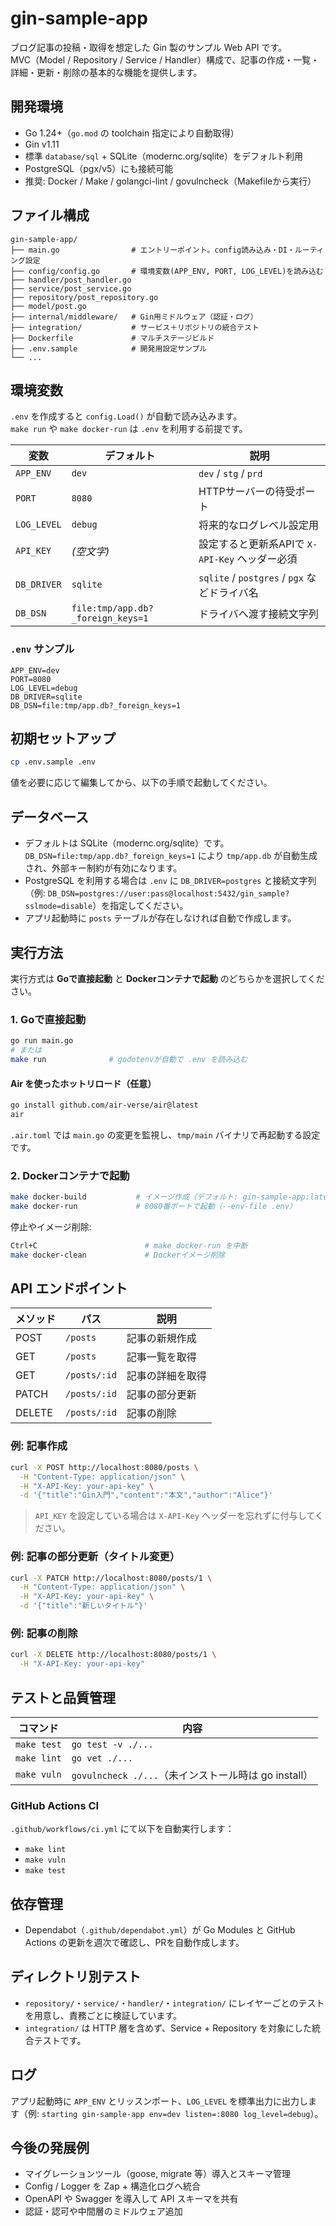 # gin-sample-app

ブログ記事の投稿・取得を想定した Gin 製のサンプル Web API です。  
MVC（Model / Repository / Service / Handler）構成で、記事の作成・一覧・詳細・更新・削除の基本的な機能を提供します。

## 開発環境

- Go 1.24+（`go.mod` の toolchain 指定により自動取得）
- Gin v1.11
- 標準 `database/sql` + SQLite（modernc.org/sqlite）をデフォルト利用
- PostgreSQL（pgx/v5）にも接続可能
- 推奨: Docker / Make / golangci-lint / govulncheck（Makefileから実行）

## ファイル構成

```
gin-sample-app/
├── main.go                # エントリーポイント。config読み込み・DI・ルーティング設定
├── config/config.go       # 環境変数(APP_ENV, PORT, LOG_LEVEL)を読み込む
├── handler/post_handler.go
├── service/post_service.go
├── repository/post_repository.go
├── model/post.go
├── internal/middleware/   # Gin用ミドルウェア（認証・ログ）
├── integration/           # サービス＋リポジトリの統合テスト
├── Dockerfile             # マルチステージビルド
├── .env.sample            # 開発用設定サンプル
└── ...
```

## 環境変数

`.env` を作成すると `config.Load()` が自動で読み込みます。  
`make run` や `make docker-run` は `.env` を利用する前提です。

| 変数      | デフォルト    | 説明                       |
|-----------|---------------|----------------------------|
| `APP_ENV` | `dev`         | `dev` / `stg` / `prd`       |
| `PORT`    | `8080`        | HTTPサーバーの待受ポート   |
| `LOG_LEVEL` | `debug`     | 将来的なログレベル設定用   |
| `API_KEY`   | *(空文字)*  | 設定すると更新系APIで `X-API-Key` ヘッダー必須 |
| `DB_DRIVER` | `sqlite`     | `sqlite` / `postgres` / `pgx` などドライバ名 |
| `DB_DSN`    | `file:tmp/app.db?_foreign_keys=1` | ドライバへ渡す接続文字列 |

### `.env` サンプル

```
APP_ENV=dev
PORT=8080
LOG_LEVEL=debug
DB_DRIVER=sqlite
DB_DSN=file:tmp/app.db?_foreign_keys=1
```

## 初期セットアップ

```bash
cp .env.sample .env
```

値を必要に応じて編集してから、以下の手順で起動してください。

## データベース

- デフォルトは SQLite（modernc.org/sqlite）です。`DB_DSN=file:tmp/app.db?_foreign_keys=1` により `tmp/app.db` が自動生成され、外部キー制約が有効になります。
- PostgreSQL を利用する場合は `.env` に `DB_DRIVER=postgres` と接続文字列（例: `DB_DSN=postgres://user:pass@localhost:5432/gin_sample?sslmode=disable`）を指定してください。
- アプリ起動時に `posts` テーブルが存在しなければ自動で作成します。

## 実行方法

実行方式は **Goで直接起動** と **Dockerコンテナで起動** のどちらかを選択してください。

### 1. Goで直接起動

```bash
go run main.go
# または
make run              # godotenvが自動で .env を読み込む
```

#### Air を使ったホットリロード（任意）

```bash
go install github.com/air-verse/air@latest
air
```

`.air.toml` では `main.go` の変更を監視し、`tmp/main` バイナリで再起動する設定です。

### 2. Dockerコンテナで起動

```bash
make docker-build           # イメージ作成（デフォルト: gin-sample-app:latest）
make docker-run             # 8080番ポートで起動（--env-file .env）
```

停止やイメージ削除:
```bash
Ctrl+C                        # make docker-run を中断
make docker-clean             # Dockerイメージ削除
```

## API エンドポイント

| メソッド | パス           | 説明               |
|----------|----------------|--------------------|
| POST     | `/posts`       | 記事の新規作成     |
| GET      | `/posts`       | 記事一覧を取得     |
| GET      | `/posts/:id`   | 記事の詳細を取得   |
| PATCH    | `/posts/:id`   | 記事の部分更新     |
| DELETE   | `/posts/:id`   | 記事の削除         |

### 例: 記事作成

```bash
curl -X POST http://localhost:8080/posts \
  -H "Content-Type: application/json" \
  -H "X-API-Key: your-api-key" \
  -d '{"title":"Gin入門","content":"本文","author":"Alice"}'
```

> `API_KEY` を設定している場合は `X-API-Key` ヘッダーを忘れずに付与してください。

### 例: 記事の部分更新（タイトル変更）

```bash
curl -X PATCH http://localhost:8080/posts/1 \
  -H "Content-Type: application/json" \
  -H "X-API-Key: your-api-key" \
  -d '{"title":"新しいタイトル"}'
```

### 例: 記事の削除

```bash
curl -X DELETE http://localhost:8080/posts/1 \
  -H "X-API-Key: your-api-key"
```

## テストと品質管理

| コマンド        | 内容                                  |
|-----------------|---------------------------------------|
| `make test`     | `go test -v ./...`                    |
| `make lint`     | `go vet ./...`                        |
| `make vuln`     | `govulncheck ./...`（未インストール時は go install） |

### GitHub Actions CI

`.github/workflows/ci.yml` にて以下を自動実行します：
- `make lint`
- `make vuln`
- `make test`

## 依存管理

- Dependabot（`.github/dependabot.yml`）が Go Modules と GitHub Actions の更新を週次で確認し、PRを自動作成します。

## ディレクトリ別テスト

- `repository/`・`service/`・`handler/`・`integration/` にレイヤーごとのテストを用意し、責務ごとに検証しています。
- `integration/` は HTTP 層を含めず、Service + Repository を対象にした統合テストです。

## ログ

アプリ起動時に `APP_ENV` とリッスンポート、`LOG_LEVEL` を標準出力に出力します（例: `starting gin-sample-app env=dev listen=:8080 log_level=debug`）。

## 今後の発展例

- マイグレーションツール（goose, migrate 等）導入とスキーマ管理
- Config / Logger を Zap + 構造化ログへ統合
- OpenAPI や Swagger を導入して API スキーマを共有
- 認証・認可や中間層のミドルウェア追加
